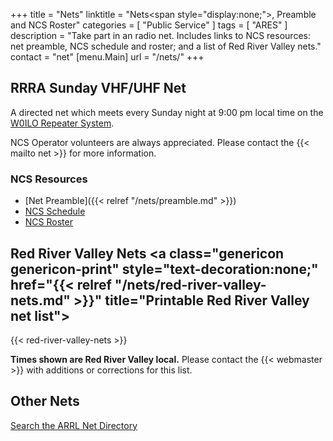 +++
title = "Nets"
linktitle = "Nets<span style=\"display:none;\">, Preamble and NCS Roster</span>"
categories = [ "Public Service" ]
tags = [ "ARES" ]
description = "Take part in an radio net. Includes links to NCS resources: net preamble, NCS schedule and roster; and a list of Red River Valley nets."
contact = "net"
[menu.Main]
url = "/nets/"
+++
## RRRA Sunday VHF/UHF Net

A directed net which meets every Sunday
night at 9:00 pm local time on the
[W0ILO Repeater System](/radios/#w0ilo-repeaters). 

NCS Operator volunteers are always appreciated. Please contact
the {{< mailto net >}} for more information.

### NCS Resources

* [Net Preamble]({{< relref "/nets/preamble.md" >}})
* [NCS Schedule](/dates/ncs-schedule/)
* [NCS Roster](/ncs/)

## Red River Valley Nets <a class="genericon genericon-print" style="text-decoration:none;" href="{{< relref "/nets/red-river-valley-nets.md" >}}" title="Printable Red River Valley net list"></a>

{{< red-river-valley-nets >}}

<span class="genericon genericon-warning"></span>
**Times shown are Red River Valley local.**
Please contact the {{< webmaster >}} with additions or corrections for
this list.

## Other Nets

<span class="genericon genericon-info"></span> [Search the ARRL Net Directory](http://www.arrl.org/resources/nets/client/netsearch.html)

